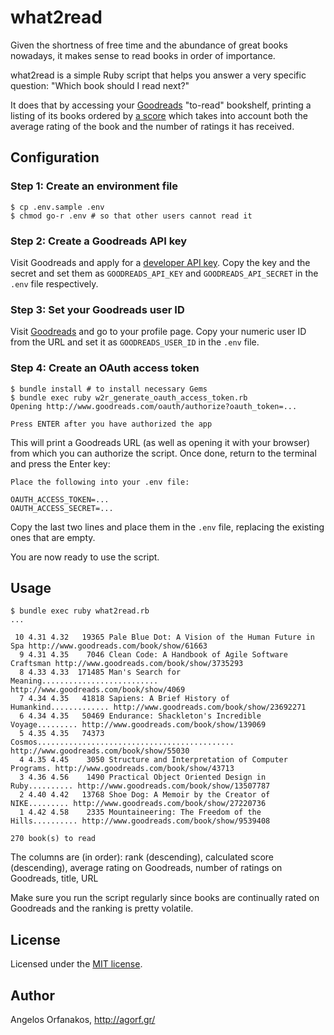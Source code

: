 # what2read

Given the shortness of free time and the abundance of great books nowadays, it
makes sense to read books in order of importance.

what2read is a simple Ruby script that helps you answer a very specific
question: "Which book should I read next?"

It does that by accessing your [Goodreads][] "to-read" bookshelf, printing a
listing of its books ordered by [a score][] which takes into account both the
average rating of the book and the number of ratings it has received.

## Configuration

### Step 1: Create an environment file

    $ cp .env.sample .env
    $ chmod go-r .env # so that other users cannot read it

### Step 2: Create a Goodreads API key

Visit Goodreads and apply for a [developer API key][key]. Copy the key and the
secret and set them as `GOODREADS_API_KEY` and `GOODREADS_API_SECRET` in the
`.env` file respectively.

### Step 3: Set your Goodreads user ID

Visit [Goodreads][] and go to your profile page. Copy your numeric user ID from
the URL and set it as `GOODREADS_USER_ID` in the `.env` file.

### Step 4: Create an OAuth access token

    $ bundle install # to install necessary Gems
    $ bundle exec ruby w2r_generate_oauth_access_token.rb
    Opening http://www.goodreads.com/oauth/authorize?oauth_token=...

    Press ENTER after you have authorized the app

This will print a Goodreads URL (as well as opening it with your browser) from
which you can authorize the script. Once done, return to the terminal and press
the Enter key:

    Place the following into your .env file:

    OAUTH_ACCESS_TOKEN=...
    OAUTH_ACCESS_SECRET=...

Copy the last two lines and place them in the `.env` file, replacing the
existing ones that are empty.

You are now ready to use the script.

## Usage

    $ bundle exec ruby what2read.rb
    ...

     10 4.31 4.32   19365 Pale Blue Dot: A Vision of the Human Future in Spa http://www.goodreads.com/book/show/61663
      9 4.31 4.35    7046 Clean Code: A Handbook of Agile Software Craftsman http://www.goodreads.com/book/show/3735293
      8 4.33 4.33  171485 Man's Search for Meaning.......................... http://www.goodreads.com/book/show/4069
      7 4.34 4.35   41818 Sapiens: A Brief History of Humankind............. http://www.goodreads.com/book/show/23692271
      6 4.34 4.35   50469 Endurance: Shackleton's Incredible Voyage......... http://www.goodreads.com/book/show/139069
      5 4.35 4.35   74373 Cosmos............................................ http://www.goodreads.com/book/show/55030
      4 4.35 4.45    3050 Structure and Interpretation of Computer Programs. http://www.goodreads.com/book/show/43713
      3 4.36 4.56    1490 Practical Object Oriented Design in Ruby.......... http://www.goodreads.com/book/show/13507787
      2 4.40 4.42   13768 Shoe Dog: A Memoir by the Creator of NIKE......... http://www.goodreads.com/book/show/27220736
      1 4.42 4.58    2335 Mountaineering: The Freedom of the Hills.......... http://www.goodreads.com/book/show/9539408
    
    270 book(s) to read

The columns are (in order): rank (descending), calculated score (descending),
average rating on Goodreads, number of ratings on Goodreads, title, URL

Make sure you run the script regularly since books are continually rated on
Goodreads and the ranking is pretty volatile.

## License

Licensed under the [MIT license][].

## Author

Angelos Orfanakos, http://agorf.gr/

[Goodreads]: https://www.goodreads.com/
[API]: https://www.goodreads.com/api
[a score]: http://stackoverflow.com/a/2134629
[key]: https://www.goodreads.com/api/keys
[MIT license]: https://github.com/agorf/what2read/blob/master/LICENSE.txt
